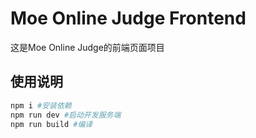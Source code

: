 # Moe Online Judge Frontend
这是Moe Online Judge的前端页面项目

## 使用说明
```bash
npm i #安装依赖
npm run dev #启动开发服务端
npm run build #编译
```
